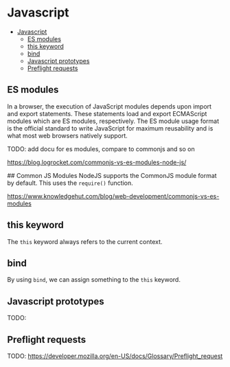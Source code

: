 # Javascript

- [Javascript](#javascript)
  - [ES modules](#es-modules)
  - [this keyword](#this-keyword)
  - [bind](#bind)
  - [Javascript prototypes](#javascript-prototypes)
  - [Preflight requests](#preflight-requests)

## ES modules
In a browser, the execution of JavaScript modules depends upon import and export statements. These statements load and export ECMAScript modules which are ES modules, respectively. The ES module usage format is the official standard to write JavaScript for maximum reusability and is what most web browsers natively support.

TODO: add docu for es modules, compare to commonjs and so on

https://blog.logrocket.com/commonjs-vs-es-modules-node-js/

## Common JS Modules
NodeJS supports the CommonJS module format by default. This uses the `require()` function.

https://www.knowledgehut.com/blog/web-development/commonjs-vs-es-modules

## this keyword
The `this` keyword always refers to the current context.

## bind
By using `bind`, we can assign something to the `this` keyword.

## Javascript prototypes
TODO: 

## Preflight requests
TODO: https://developer.mozilla.org/en-US/docs/Glossary/Preflight_request
